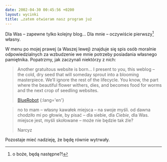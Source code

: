```yaml
---
date: 2002-04-30 00:45:56 +0200
layout: wycinki
title: …zatem otwieram nasz program już
---
```


Dla Was – zapewne tylko kolejny blog… Dla mnie – oczywiście pierwszy[^1] własny.

W menu po mojej prawej (a Waszej lewej) znajduje się spis osób moralnie odpowiedzialnych za wzbudzenie we mnie potrzeby posiadania własnego pamiętnika. Popatrzmy, jak zaczynali niektórzy z nich:

> Another gratuitous website is born… I present to you, this weblog – the cold, dry seed that will someday sprout into a blooming masterpiece. We’ll ignore the rest of the lifecycle. You know, the part where the beautiful flower withers, dies, and becomes food for worms and the next crop of seedling websites.
>
> [BlueRobot](http://bluerobot.com/log/2001_01.asp#Intro 'wpis z 12 lutego 2001')
{:lang='en'}

> no to mam – własny kawałek miejsca – na swoje myśli. od dawna chodziło mi po głowie, by pisać – dla siebie, dla _Ciebie_, dla Was. miejsce jest, myśli skołowane – może nie będzie tak źle?
>
> Narcyz

Pozostaje mieć nadzieję, że będę równie wytrwały.

[^1]: o boże, będą następne?!
